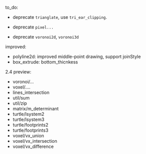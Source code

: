 to_do:

- deprecate `trianglate`, use `tri_ear_clipping`.

- deprecate `pixel...`
- deprecate `voronoi2d`, `voronoi3d`

improved:

- polyline2d: improved middle-point drawing, support joinStyle
- box_extrude: bottom_thicnkess

2.4 preview:
- voronoi/...
- voxel/....
- lines_intersection
- util/sum
- util/zip
- matrix/m_determinant
- turtle/lsystem2
- turtle/lsystem3
- turtle/footprints2
- turtle/footprints3
- voxel/vx_union
- voxel/vx_intersection
- voxel/vx_difference
